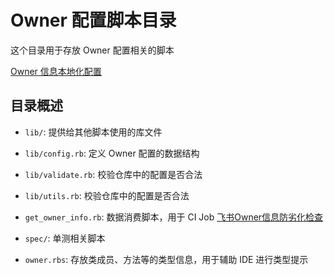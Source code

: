 # Owner 配置脚本目录

这个目录用于存放 Owner 配置相关的脚本

[Owner 信息本地化配置](https://bytedance.feishu.cn/wiki/TiJTwR6jcihJpikOMHMcGgIPnxdn)

## 目录概述

- `lib/`: 提供给其他脚本使用的库文件
- `lib/config.rb`: 定义 Owner 配置的数据结构
- `lib/validate.rb`: 校验仓库中的配置是否合法
- `lib/utils.rb`: 校验仓库中的配置是否合法


- `get_owner_info.rb`: 数据消费脚本，用于 CI Job [飞书Owner信息防劣化检查](https://bits.bytedance.net/devops/1500033282/pipeline/marketplace/compile/edit?appId=137801&configId=39625&devops_space_type=client&type=debug)


- `spec/`: 单测相关脚本


- `owner.rbs`: 存放类成员、方法等的类型信息，用于辅助 IDE 进行类型提示
